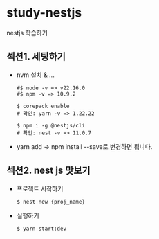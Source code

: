 # study-nestjs

nestjs 학습하기

## 섹션1. 세팅하기

-   nvm 설치 & ...

    ```
    #$ node -v => v22.16.0
    #$ npm -v => 10.9.2

    $ corepack enable
    # 확인: yarn -v => 1.22.22

    $ npm i -g @nestjs/cli
    # 확인: nest -v => 11.0.7
    ```

-   yarn add -> npm install --save로 변경하면 됩니다.

## 섹션2. nest js 맛보기

-   프로젝트 시작하기
    ```
    $ nest new {proj_name}
    ```
-   실행하기
    ```
    $ yarn start:dev
    ```
